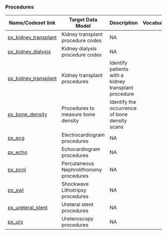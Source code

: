 

### Procedures


| Name/Codeset link | Target Data Model | Description | Vocabularies | Last Updated | Primary Developer | Status | Metadata |
|-------------------|-------------------|-------------|--------------|--------------|-------------------|--------|-------|
|[px_kidney_transplant](https://github.com/PEDSnet/Variable-Dictionary/blob/main/procedure/px_kidney_transplant.csv)|Kidney transplant procedure codes|NA|
|[px_kidney_dialysis](https://github.com/PEDSnet/Variable-Dictionary/blob/main/procedure/NA)|Kidney dialysis procedure codes|NA|
|[px_kidney_transplant](https://github.com/PEDSnet/Variable-Dictionary/blob/main/procedure/NA)|Kidney transplant procedures|Identify patients with a kidney transplant procedure|
|[px_bone_density](https://github.com/PEDSnet/Variable-Dictionary/blob/main/procedure/NA)|Procedures to measure bone density|Identify the occurrence of bone density scans|
|[px_ecg](https://github.com/PEDSnet/Variable-Dictionary/blob/main/procedure/NA)|Electrocardiogram procedures|NA|
|[px_echo](https://github.com/PEDSnet/Variable-Dictionary/blob/main/procedure/NA)|Echocardiogram procedures|NA|
|[px_pcnl](https://github.com/PEDSnet/Variable-Dictionary/blob/main/procedure/NA)|Percutaneous Nephrolithonomy procedures|NA|
|[px_swl](https://github.com/PEDSnet/Variable-Dictionary/blob/main/procedure/NA)|Shockwave Lithotripsy procedures|NA|
|[px_ureteral_stent](https://github.com/PEDSnet/Variable-Dictionary/blob/main/procedure/NA)|Ureteral stent procedures|NA|
|[px_urs](https://github.com/PEDSnet/Variable-Dictionary/blob/main/procedure/NA)|Ureteroscopy procedures|NA|
